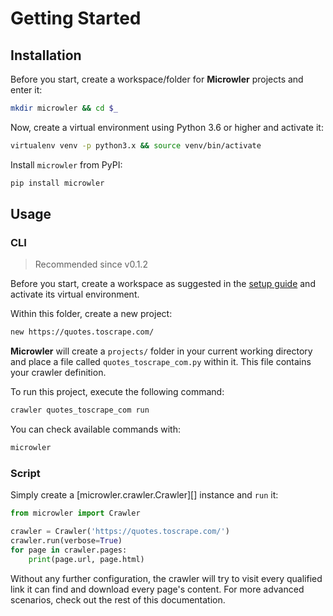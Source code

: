 # Getting Started

## Installation
Before you start, create a workspace/folder for **Microwler** projects and enter it:
```bash
mkdir microwler && cd $_
```

Now, create a virtual environment using Python 3.6 or higher and activate it:
```bash
virtualenv venv -p python3.x && source venv/bin/activate
```

Install `microwler` from PyPI:
```bash
pip install microwler
```

## Usage
### CLI
> Recommended since v0.1.2

Before you start, create a workspace as suggested in the [setup guide](#installation)
and activate its virtual environment.

Within this folder, create a new project:
```bash
new https://quotes.toscrape.com/
```
**Microwler** will create a `projects/` folder in your current working directory and place
a file called `quotes_toscrape_com.py` within it. This file contains your crawler definition.

To run this project, execute the following command:
```bash
crawler quotes_toscrape_com run
```

You can check available commands with:
```bash
microwler
```

### Script
Simply create a [microwler.crawler.Crawler][] instance and `run` it:

```python
from microwler import Crawler

crawler = Crawler('https://quotes.toscrape.com/')
crawler.run(verbose=True)
for page in crawler.pages:
    print(page.url, page.html)
```
Without any further configuration, the crawler will try to visit every qualified link it can find and download
every page's content. For more advanced scenarios, check out the rest of this documentation.
